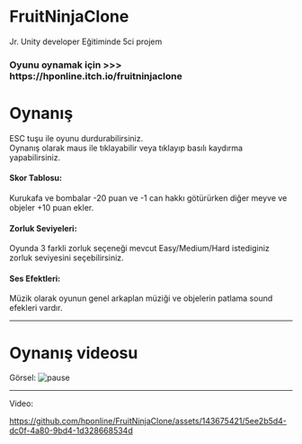 # FruitNinjaClone

Jr. Unity developer Eğitiminde 5ci projem<br> 

<h3>Oyunu oynamak için >>> https://hponline.itch.io/fruitninjaclone</h3>

# Oynanış
ESC tuşu ile oyunu durdurabilirsiniz.<br>
Oynanış olarak maus ile tıklayabilir veya tıklayıp basılı kaydırma yapabilirsiniz.
<h4>Skor Tablosu:</h4>
Kurukafa ve bombalar -20 puan ve -1 can hakkı götürürken diğer meyve ve objeler +10 puan ekler.<br> 
<h4>Zorluk Seviyeleri:</h4>
Oyunda 3 farkli zorluk seçeneği mevcut Easy/Medium/Hard istediginiz zorluk seviyesini seçebilirsiniz.
<h4>Ses Efektleri:</h4>
Müzik olarak oyunun genel arkaplan müziği ve objelerin patlama sound efekleri vardır.
<hr>

# Oynanış videosu
Görsel:
![pause](https://github.com/hponline/FruitNinjaClone/assets/143675421/f04fb41d-2edf-4cd1-81d2-3e366fd04c75)

<hr>
Video:

https://github.com/hponline/FruitNinjaClone/assets/143675421/5ee2b5d4-dc0f-4a80-9bd4-1d328668534d

